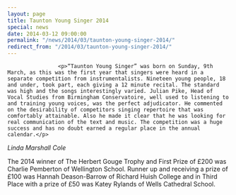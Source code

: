 ```yaml
---
layout: page
title: Taunton Young Singer 2014
special: news
date: 2014-03-12 09:00:00
permalink: "/news/2014/03/taunton-young-singer-2014/"
redirect_from: "/2014/03/taunton-young-singer-2014/"
---
```

<section>

                    
                    <p>“Taunton Young Singer” was born on Sunday, 9th March, as this was the first year that singers were heard in a separate competition from instrumentalists. Nineteen young people, 18 and under, took part, each giving a 12 minute recital. The standard was high and the songs interestingly varied. Julian Pike, Head of Vocal Studies from Birmingham Conservatoire, well used to listening to and training young voices, was the perfect adjudicator. He commented on the desirability of competitors singing repertoire that was comfortably attainable. Also he made it clear that he was looking for real communication of the text and music. The competition was a huge success and has no doubt earned a regular place in the annual calendar.</p>
<p><em>Linda Marshall Cole</em></p>
<p>The 2014 winner of The Herbert Gouge Trophy and First Prize of £200 was Charlie Pemberton of Wellington School. Runner up and receiving a prize of £100 was Hannah Deason-Barrow of Richard Huish College and in Third Place with a prize of £50 was Katey Rylands of Wells Cathedral School.</p>

                
</section>
